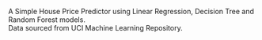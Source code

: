 A Simple House Price Predictor using Linear Regression, Decision Tree and Random Forest models.\
Data sourced from UCI Machine Learning Repository.

